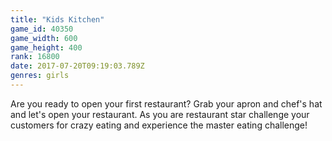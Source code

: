 ```yaml
---
title: "Kids Kitchen"
game_id: 40350
game_width: 600
game_height: 400
rank: 16800
date: 2017-07-20T09:19:03.789Z
genres: girls
---
```

Are you ready to open your first restaurant? Grab your apron and chef's hat and let's open your restaurant. As you are restaurant star challenge your customers for crazy eating and experience the master eating challenge!